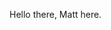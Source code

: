 <!-- Links list -->
[geoteo]: https://www.geoteo.net
[protonmail]: mailto:matteo.giorgi@protonmail.com
[telegram]: https://t.me/geoteodotnet
<!-- Links list -->

Hello there, Matt here.

<!-- [![Top Langs](https://github-readme-stats.vercel.app/api/top-langs/?username=matteogiorgi&show_icons=true&theme=tokyonight&layout=compact)](https://github.com/anuraghazra/github-readme-stats) -->

<!-- [![Typing SVG](https://readme-typing-svg.herokuapp.com?color=%236272A4&size=40&vCenter=true&height=60&lines=Hello+there!)](https://git.io/typing-svg) -->

<!--
<img align="center" src="https://github.com/matteogiorgi/matteogiorgi/blob/master/assets/geoteo.svg" alt="Medium" height="20" width="20" /> [`geoteo.net`][geoteo]\
<img align="center" src="https://github.com/matteogiorgi/matteogiorgi/blob/master/assets/email.svg" alt="Medium" height="20" width="20" /> [`matteo.giorgi@protonmail.com`][protonmail]\
<img align="center" src="https://github.com/matteogiorgi/matteogiorgi/blob/master/assets/telegram.svg" alt="Medium" height="20" width="20" /> [`t.me/geoteodotnet`][telegram]
-->
